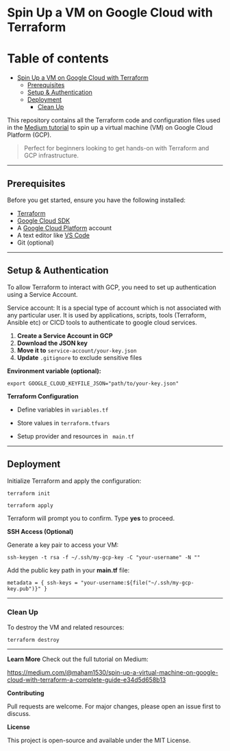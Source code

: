 # Spin Up a VM on Google Cloud with Terraform

# Table of contents
- [Spin Up a VM on Google Cloud with Terraform](#spin-up-a-vm-on-google-cloud-with-terraform)
  * [Prerequisites](#prerequisites)
  * [Setup & Authentication](#setup---authentication)
  * [Deployment](#deployment)
    + [Clean Up](#clean-up)


This repository contains all the Terraform code and configuration files used in the [Medium tutorial](https://medium.com/your-article-link) to spin up a virtual machine (VM) on Google Cloud Platform (GCP).

> Perfect for beginners looking to get hands-on with Terraform and GCP infrastructure.

---

## Prerequisites

Before you get started, ensure you have the following installed:

- [Terraform](https://developer.hashicorp.com/terraform/downloads)
- [Google Cloud SDK](https://cloud.google.com/sdk/docs/install)
- A [Google Cloud Platform](https://cloud.google.com/) account
- A text editor like [VS Code](https://code.visualstudio.com/)
- Git (optional)

---


## Setup & Authentication  

To allow Terraform to interact with GCP, you need to set up authentication using a Service Account.

Service account: It is a special type of account which is not associated with any particular user. It is used by applications, scripts, tools (Terraform, Ansible etc) or CICD tools to authenticate to google cloud services.  


1. **Create a Service Account in GCP**
2. **Download the JSON key**
3. **Move it to** `service-account/your-key.json`
4. **Update** `.gitignore` to exclude sensitive files

**Environment variable (optional):**

` export GOOGLE_CLOUD_KEYFILE_JSON="path/to/your-key.json" `

**Terraform Configuration**  

- Define variables in ` variables.tf `

-  Store values in ` terraform.tfvars `

- Setup provider and resources in ` main.tf`

--- 

## Deployment
Initialize Terraform and apply the configuration:

` terraform init `  

` terraform apply `

Terraform will prompt you to confirm. Type **yes** to proceed.

**SSH Access (Optional)**  

Generate a key pair to access your VM:

` ssh-keygen -t rsa -f ~/.ssh/my-gcp-key -C "your-username" -N "" `

Add the public key path in your **main.tf** file:

`metadata = {
  ssh-keys = "your-username:${file("~/.ssh/my-gcp-key.pub")}"
}`

---

### Clean Up
To destroy the VM and related resources:


`terraform destroy`

--- 

**Learn More**
Check out the full tutorial on Medium:  

https://medium.com/@maham1530/spin-up-a-virtual-machine-on-google-cloud-with-terraform-a-complete-guide-e34d5d658b13

**Contributing**  

Pull requests are welcome. For major changes, please open an issue first to discuss.

**License**  

This project is open-source and available under the MIT License.